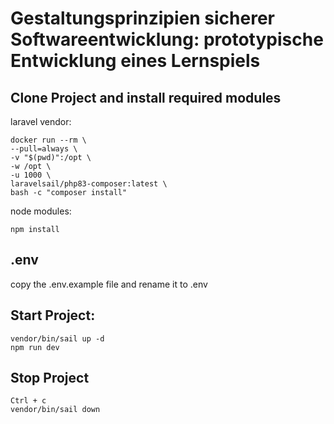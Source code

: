 # Gestaltungsprinzipien sicherer Softwareentwicklung: prototypische Entwicklung eines Lernspiels

## Clone Project and install required modules
laravel vendor:
```
docker run --rm \
--pull=always \
-v "$(pwd)":/opt \
-w /opt \
-u 1000 \
laravelsail/php83-composer:latest \
bash -c "composer install"
```

node modules:
```
npm install
```

## .env
copy the .env.example file and rename it to .env

## Start Project:
```
vendor/bin/sail up -d
npm run dev
```

## Stop Project
```
Ctrl + c
vendor/bin/sail down
```